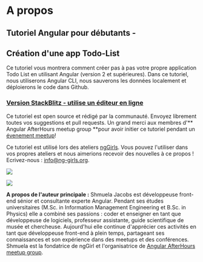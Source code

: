# A propos

##  Tutoriel Angular pour débutants -

## Création d'une app Todo-List

Ce tutoriel vous montrera comment créer pas à pas votre propre application Todo List en utilisant Angular \(version 2 et supérieures\). Dans ce tutoriel, nous utiliserons Angular CLI, nous sauverons les données localement et déploierons le code dans Github.

### [Version StackBlitz - utilise un éditeur en ligne](https://ng-girls.gitbook.io/todo-list-tutorial/v/stackblitz/)

Ce tutoriel est open source et rédigé par la communauté. Envoyez librement toutes vos suggestions et pull requests.
Un grand merci aux membres d'** Angular AfterHours meetup group **pour avoir initier ce tutoriel pendant un [évenement meetup](http://www.meetup.com/Angular-AfterHours/events/235151422/)!

Ce tutoriel est utilisé lors des ateliers [ngGirls](http://ng-girls.org). Vous pouvez l'utiliser dans vos propres ateliers et nous aimerions recevoir des nouvelles à ce propos ! Ecrivez-nous : [info@ng-girls.org](mailto:info@ng-girls.org).

![](.gitbook/assets/nggirls-banner-transparent%20%284%29.png)

![](.gitbook/assets/slogen%20%281%29.png)

**A propos de l'auteur principale :** Shmuela Jacobs est développeuse front-end sénior et consultante experte Angular. Pendant ses études universitaires (M.Sc. in Information Management Engineering et B.Sc. in Physics\)  elle a combiné ses passions : coder et enseigner en tant que développeuse de logiciels, professeur assistante, guide scientifique de musée et chercheuse. Aujourd'hui elle continue d'apprécier ces activités en tant que développeuse front-end à plein temps, partageant ses connaissances et son expérience dans des meetups et des conférences.  Shmuela est la fondatrice de ngGirl et l'organisatrice de [Angular AfterHours meetup group](https://www.meetup.com/Angular-AfterHours/).

